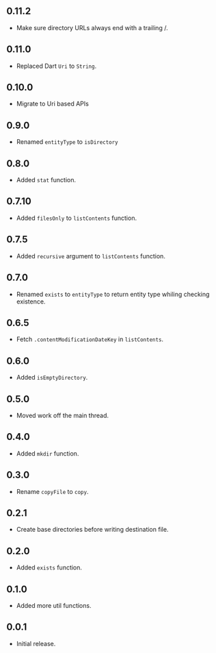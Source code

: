 ## 0.11.2

- Make sure directory URLs always end with a trailing /.

## 0.11.0

- Replaced Dart `Uri` to `String`.

## 0.10.0

- Migrate to Uri based APIs

## 0.9.0

- Renamed `entityType` to `isDirectory`

## 0.8.0

- Added `stat` function.

## 0.7.10

- Added `filesOnly` to `listContents` function.

## 0.7.5

- Added `recursive` argument to `listContents` function.

## 0.7.0

- Renamed `exists` to `entityType` to return entity type whiling checking existence.

## 0.6.5

- Fetch `.contentModificationDateKey` in `listContents`.

## 0.6.0

- Added `isEmptyDirectory`.

## 0.5.0

- Moved work off the main thread.

## 0.4.0

- Added `mkdir` function.

## 0.3.0

- Rename `copyFile` to `copy`.

## 0.2.1

- Create base directories before writing destination file.

## 0.2.0

- Added `exists` function.

## 0.1.0

- Added more util functions.

## 0.0.1

- Initial release.

